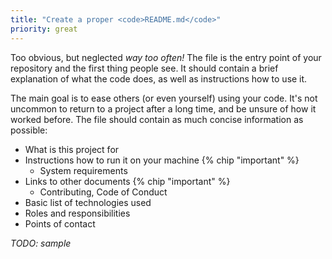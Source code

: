 ```yaml
---
title: "Create a proper <code>README.md</code>"
priority: great
---
```


<p>
  Too obvious, but neglected <i>way too often!</i> The file is the entry point of your repository and the first thing people see.
  It should contain a brief explanation of what the code does, as well as instructions how to use it.
</p>

<p>
  The main goal is to ease others (or even yourself) using your code. It's not uncommon to return to a project after a long time,
  and be unsure of how it worked before. The file should contain as much concise information as possible:
</p>

<ul>
  <li>What is this project for</li>
  <li>
    Instructions how to run it on your machine {% chip "important" %}
    <ul>
      <li>System requirements</li>
    </ul>
  </li>
  <li>
    Links to other documents {% chip "important" %}
    <ul>
      <li>Contributing, Code of Conduct</li>
    </ul>
  </li>
  <li>Basic list of technologies used</li>
  <li>Roles and responsibilities</li>
  <li>Points of contact</li>
</ul>

<p><i>TODO: sample</i></p>
